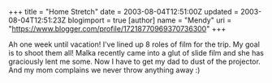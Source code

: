 +++
title = "Home Stretch"
date = 2003-08-04T12:51:00Z
updated = 2003-08-04T12:51:23Z
blogimport = true 
[author]
	name = "Mendy"
	uri = "https://www.blogger.com/profile/17218770969370736300"
+++

Ah one week until vacation! I've lined up 8 roles of film for the trip. My goal is to shoot them all! Malka recently came into a glut of slide film and she has graciously lent me some. Now I have to get my dad to dust of the projector. And my mom complains we never throw anything away :)
<br />
<br />
<br />
<br />

